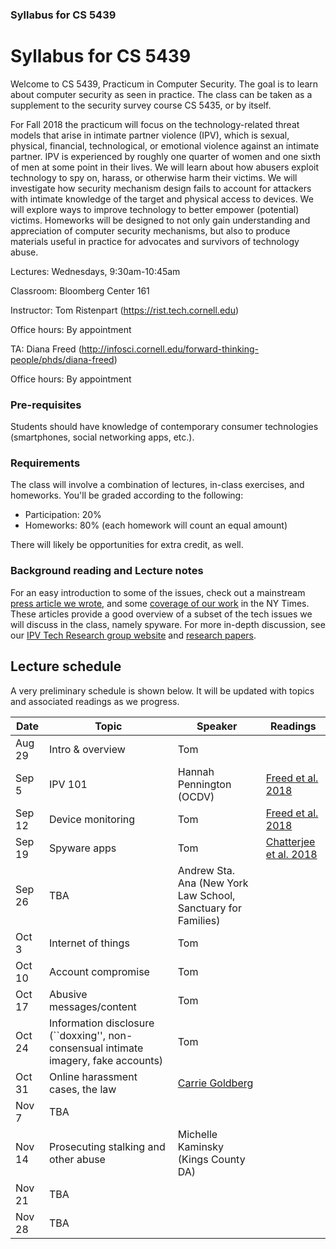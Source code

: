 ### Syllabus for CS 5439

# Syllabus for CS 5439

Welcome to CS 5439, Practicum in Computer Security. The goal is to learn
about computer security as seen in practice. The class can be taken as a supplement to
the security survey course CS 5435, or by itself. 

For Fall 2018 the practicum will focus on the technology-related threat models
that arise in intimate partner violence (IPV), which is sexual, physical,
financial, technological, or emotional violence against an intimate partner. IPV
is experienced by roughly one quarter of women and one sixth of men at some
point in their lives.  We will learn about how abusers exploit technology to spy
on, harass, or otherwise harm their victims.  We will investigate how security
mechanism design fails to account for attackers with intimate knowledge of the
target and physical access to devices. We will explore ways to improve
technology to better empower (potential) victims.  Homeworks will be designed to
not only gain understanding and appreciation of computer security mechanisms,
but also to produce materials useful in practice for advocates and survivors of
technology abuse.  


Lectures: Wednesdays, 9:30am-10:45am

Classroom: Bloomberg Center 161

Instructor: Tom Ristenpart (https://rist.tech.cornell.edu)

Office hours: By appointment

TA: Diana Freed (http://infosci.cornell.edu/forward-thinking-people/phds/diana-freed)

Office hours: By appointment


### Pre-requisites

Students should have knowledge of contemporary consumer technologies
(smartphones, social networking apps, etc.).

### Requirements

The class will involve a combination of lectures, in-class exercises,
and homeworks. You'll be graded according to the following:

* Participation: 20%
* Homeworks:  80% (each homework will count an equal amount)

There will likely be opportunities for extra credit, as well.  


### Background reading and Lecture notes

For an easy introduction to some of the issues, check out a mainstream [press article we wrote](https://www.vox.com/the-big-idea/2018/5/21/17374434/intimate-partner-violence-spyware-domestic-abusers-apple-google),
  and some
  [coverage of our work](https://www.nytimes.com/2018/05/19/technology/phone-apps-stalking.html)
   in the NY Times. These articles provide a good overview of a subset of the
  tech issues we will discuss in the class, namely spyware. For more in-depth discussion, see our 
  [IPV Tech Research group website](https://ipvtechresearch.org/) and [research papers](https://www.ipvtechresearch.org/post/publications/). 




## Lecture schedule

A very preliminary schedule is shown below. It will be updated with topics and associated
readings as we progress.

| Date |  Topic  |  Speaker | Readings |
|------|---------|----------|----------|
| Aug 29 | Intro & overview | Tom | 
| Sep 5 | IPV 101  | Hannah Pennington (OCDV) | [Freed et al. 2018](https://www.ipvtechresearch.org/pubs/a046-freed.pdf)  |
| Sep 12 | Device monitoring   | Tom  | [Freed et al. 2018](https://www.ipvtechresearch.org/pubs/stalkers-paradise-intimate.pdf) |
| Sep 19 | Spyware apps   |  Tom | [Chatterjee et al. 2018](https://www.ipvtechresearch.org/pubs/spyware.pdf) |
| Sep 26 | TBA   | Andrew Sta. Ana (New York Law School, Sanctuary for Families)| |
| Oct 3 | Internet of things | Tom  |  |
| Oct 10 | Account compromise | Tom   |
| Oct 17 | Abusive messages/content  | Tom  |
| Oct 24 | Information disclosure  (``doxxing'', non-consensual intimate imagery, fake accounts) | Tom  | |
| Oct 31 |  Online harassment cases, the law | [Carrie Goldberg](http://www.cagoldberglaw.com/)  | |
| Nov 7 | TBA |   | |
| Nov 14 |Prosecuting stalking and other abuse  | Michelle Kaminsky (Kings County DA)  | |
| Nov 21 | TBA  |  | | 
| Nov 28 |  TBA  |  | |

